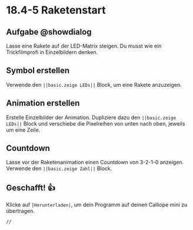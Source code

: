 # 18.4-5 Raketenstart

## Aufgabe @showdialog
Lasse eine Rakete auf der LED-Matrix steigen. Du musst wie ein Trickfilmprofi in Einzelbildern denken.


## Symbol erstellen
Verwende den ``||basic.zeige LEDs||`` Block, um eine Rakete anzuzeigen.


## Animation erstellen
Erstelle Einzelbilder der Animation. Dupliziere dazu den ``||basic.zeige LEDs||`` Block und verschiebe die Pixelreihen von unten nach oben, jeweils um eine Zeile.

## Countdown
Lasse vor der Raketenanimation einen Countdown von 3-2-1-0 anzeigen. Verwende den ``||basic.zeige Zahl||`` Block.


## Geschafft! 👍
Klicke auf ``|Herunterladen|``, um dein Programm auf deinen Calliope mini zu übertragen.


```template
//
```

